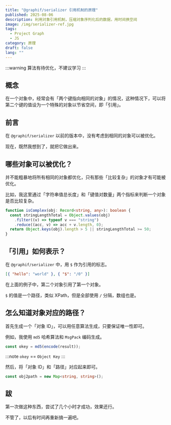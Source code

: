 ```yaml
---
title: "@graphif/serializer 引用机制的原理"
published: 2025-08-06
description: 利用对象引用机制，压缩对象序列化后的数据，用时间换空间
image: /img/serializer-ref.jpg
tags:
  - Project Graph
  - JS
category: 原理
draft: false
lang: ""
---
```


:::warning
算法有待优化，不建议学习
:::

## 概念

在一个对象中，经常会有「两个键指向相同的对象」的情况，这种情况下，可以将第二个键的值设为一个特殊的对象以节省空间，即「引用」。

## 前言

在 `@graphif/serializer` 以前的版本中，没有考虑到相同的对象可以被优化。

现在，既然我想到了，就把它做出来。

## 哪些对象可以被优化？

并不能粗暴地将所有相同的对象都优化，只有那些「比较复杂」的对象才有可能被优化。

比如，我这里通过「字符串值总长度」和「键值对数量」两个指标来判断一个对象是否比较复杂。

```ts
function isComplex(obj: Record<string, any>): boolean {
  const stringLengthTotal = Object.values(obj)
    .filter((v) => typeof v === "string")
    .reduce((acc, v) => acc + v.length, 0);
  return Object.keys(obj).length > 5 || stringLengthTotal >= 50;
}
```

## 「引用」如何表示？

在 `@graphif/serializer` 中，用 `$` 作为引用的标志。

```json
[{ "hello": "world" }, { "$": "/0" }]
```

在上面的例子中，第二个对象引用了第一个对象。

`$` 的值是一个路径，类似 XPath，但是全部使用 `/` 分隔，数组也是。

## 怎么知道对象对应的路径？

首先生成一个「对象 ID」，可以用任意算法生成，只要保证唯一性即可。

例如，我使用 `md5` 哈希算法和 `MsgPack` 编码生成。

```ts
const okey = md5(encode(result));
```

:::note
`okey` == `Object Key`
:::

然后，将「对象 ID」和「路径」对应起来即可。

```ts
const obj2path = new Map<string, string>();
```

## 跋

第一次做这种东西，尝试了几个小时才成功，效果还行。

不管了，以后有时间再重新搞一遍吧。
